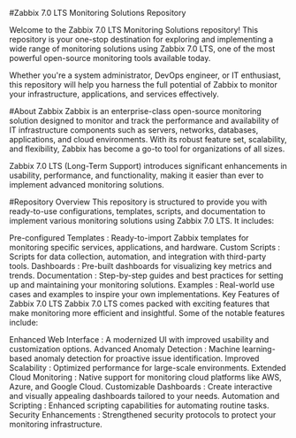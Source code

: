 #Zabbix 7.0 LTS Monitoring Solutions Repository

Welcome to the Zabbix 7.0 LTS Monitoring Solutions repository! This repository is your one-stop destination for exploring and implementing a wide range of monitoring solutions using Zabbix 7.0 LTS, one of the most powerful open-source monitoring tools available today.

Whether you're a system administrator, DevOps engineer, or IT enthusiast, this repository will help you harness the full potential of Zabbix to monitor your infrastructure, applications, and services effectively.

#About Zabbix
Zabbix is an enterprise-class open-source monitoring solution designed to monitor and track the performance and availability of IT infrastructure components such as servers, networks, databases, applications, and cloud environments. With its robust feature set, scalability, and flexibility, Zabbix has become a go-to tool for organizations of all sizes.

Zabbix 7.0 LTS (Long-Term Support) introduces significant enhancements in usability, performance, and functionality, making it easier than ever to implement advanced monitoring solutions.

#Repository Overview
This repository is structured to provide you with ready-to-use configurations, templates, scripts, and documentation to implement various monitoring solutions using Zabbix 7.0 LTS. It includes:

Pre-configured Templates : Ready-to-import Zabbix templates for monitoring specific services, applications, and hardware.
Custom Scripts : Scripts for data collection, automation, and integration with third-party tools.
Dashboards : Pre-built dashboards for visualizing key metrics and trends.
Documentation : Step-by-step guides and best practices for setting up and maintaining your monitoring solutions.
Examples : Real-world use cases and examples to inspire your own implementations.
Key Features of Zabbix 7.0 LTS
Zabbix 7.0 LTS comes packed with exciting features that make monitoring more efficient and insightful. Some of the notable features include:

Enhanced Web Interface : A modernized UI with improved usability and customization options.
Advanced Anomaly Detection : Machine learning-based anomaly detection for proactive issue identification.
Improved Scalability : Optimized performance for large-scale environments.
Extended Cloud Monitoring : Native support for monitoring cloud platforms like AWS, Azure, and Google Cloud.
Customizable Dashboards : Create interactive and visually appealing dashboards tailored to your needs.
Automation and Scripting : Enhanced scripting capabilities for automating routine tasks.
Security Enhancements : Strengthened security protocols to protect your monitoring infrastructure.
